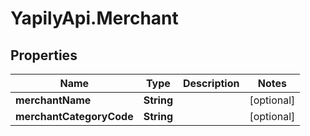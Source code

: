 # YapilyApi.Merchant

## Properties
Name | Type | Description | Notes
------------ | ------------- | ------------- | -------------
**merchantName** | **String** |  | [optional] 
**merchantCategoryCode** | **String** |  | [optional] 


